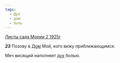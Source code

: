 ```yaml
---
tags:
  - Дух
  - дом
  - боль
---
```


[Листы сада Мории 2 1925г](https://127.0.0.1:4002/agni/1925)

___23___
Позову в [Дом](../../../tags/#дом) Мой, кого вижу приближающимся.   

Меч висящий наполняет [дух](../../../tags/#Дух) болью.   

